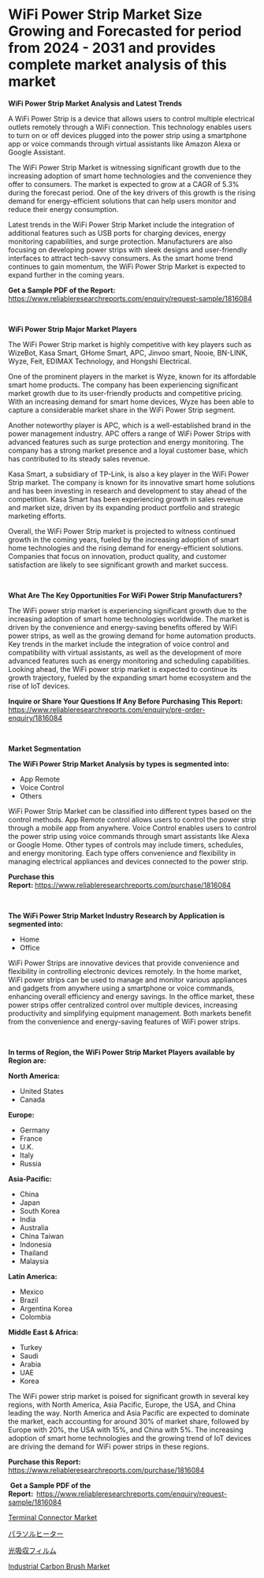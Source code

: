 <p><h1>WiFi Power Strip Market Size Growing and Forecasted for period from 2024 - 2031 and provides complete market analysis of this market</h1></p><p><strong>WiFi Power Strip Market Analysis and Latest Trends</strong></p>
<p><p>A WiFi Power Strip is a device that allows users to control multiple electrical outlets remotely through a WiFi connection. This technology enables users to turn on or off devices plugged into the power strip using a smartphone app or voice commands through virtual assistants like Amazon Alexa or Google Assistant.</p><p>The WiFi Power Strip Market is witnessing significant growth due to the increasing adoption of smart home technologies and the convenience they offer to consumers. The market is expected to grow at a CAGR of 5.3% during the forecast period. One of the key drivers of this growth is the rising demand for energy-efficient solutions that can help users monitor and reduce their energy consumption.</p><p>Latest trends in the WiFi Power Strip Market include the integration of additional features such as USB ports for charging devices, energy monitoring capabilities, and surge protection. Manufacturers are also focusing on developing power strips with sleek designs and user-friendly interfaces to attract tech-savvy consumers. As the smart home trend continues to gain momentum, the WiFi Power Strip Market is expected to expand further in the coming years.</p></p>
<p><strong>Get a Sample PDF of the Report:&nbsp;</strong> <a href="https://www.reliableresearchreports.com/enquiry/request-sample/1816084">https://www.reliableresearchreports.com/enquiry/request-sample/1816084</a></p>
<p>&nbsp;</p>
<p><strong>WiFi Power Strip Major Market Players</strong></p>
<p><p>The WiFi Power Strip market is highly competitive with key players such as WizeBot, Kasa Smart, GHome Smart, APC, Jinvoo smart, Nooie, BN-LINK, Wyze, Feit, EDIMAX Technology, and Hongshi Electrical. </p><p>One of the prominent players in the market is Wyze, known for its affordable smart home products. The company has been experiencing significant market growth due to its user-friendly products and competitive pricing. With an increasing demand for smart home devices, Wyze has been able to capture a considerable market share in the WiFi Power Strip segment.</p><p>Another noteworthy player is APC, which is a well-established brand in the power management industry. APC offers a range of WiFi Power Strips with advanced features such as surge protection and energy monitoring. The company has a strong market presence and a loyal customer base, which has contributed to its steady sales revenue.</p><p>Kasa Smart, a subsidiary of TP-Link, is also a key player in the WiFi Power Strip market. The company is known for its innovative smart home solutions and has been investing in research and development to stay ahead of the competition. Kasa Smart has been experiencing growth in sales revenue and market size, driven by its expanding product portfolio and strategic marketing efforts.</p><p>Overall, the WiFi Power Strip market is projected to witness continued growth in the coming years, fueled by the increasing adoption of smart home technologies and the rising demand for energy-efficient solutions. Companies that focus on innovation, product quality, and customer satisfaction are likely to see significant growth and market success.</p></p>
<p>&nbsp;</p>
<p><strong>What Are The Key Opportunities For WiFi Power Strip Manufacturers?</strong></p>
<p><p>The WiFi power strip market is experiencing significant growth due to the increasing adoption of smart home technologies worldwide. The market is driven by the convenience and energy-saving benefits offered by WiFi power strips, as well as the growing demand for home automation products. Key trends in the market include the integration of voice control and compatibility with virtual assistants, as well as the development of more advanced features such as energy monitoring and scheduling capabilities. Looking ahead, the WiFi power strip market is expected to continue its growth trajectory, fueled by the expanding smart home ecosystem and the rise of IoT devices.</p></p>
<p><strong>Inquire or Share Your Questions If Any Before Purchasing This Report:</strong> <a href="https://www.reliableresearchreports.com/enquiry/pre-order-enquiry/1816084">https://www.reliableresearchreports.com/enquiry/pre-order-enquiry/1816084</a></p>
<p>&nbsp;</p>
<p><strong>Market Segmentation</strong></p>
<p><strong>The WiFi Power Strip Market Analysis by types is segmented into:</strong></p>
<p><ul><li>App Remote</li><li>Voice Control</li><li>Others</li></ul></p>
<p><p>WiFi Power Strip Market can be classified into different types based on the control methods. App Remote control allows users to control the power strip through a mobile app from anywhere. Voice Control enables users to control the power strip using voice commands through smart assistants like Alexa or Google Home. Other types of controls may include timers, schedules, and energy monitoring. Each type offers convenience and flexibility in managing electrical appliances and devices connected to the power strip.</p></p>
<p><strong>Purchase this Report:&nbsp;</strong><a href="https://www.reliableresearchreports.com/purchase/1816084">https://www.reliableresearchreports.com/purchase/1816084</a></p>
<p>&nbsp;</p>
<p><strong>The WiFi Power Strip Market Industry Research by Application is segmented into:</strong></p>
<p><ul><li>Home</li><li>Office</li></ul></p>
<p><p>WiFi Power Strips are innovative devices that provide convenience and flexibility in controlling electronic devices remotely. In the home market, WiFi power strips can be used to manage and monitor various appliances and gadgets from anywhere using a smartphone or voice commands, enhancing overall efficiency and energy savings. In the office market, these power strips offer centralized control over multiple devices, increasing productivity and simplifying equipment management. Both markets benefit from the convenience and energy-saving features of WiFi power strips.</p></p>
<p>&nbsp;</p>
<p><strong>In terms of Region, the WiFi Power Strip Market Players available by Region are:</strong></p>
<p>
    <p> <strong> North America: </strong>
        <ul>
            <li>United States</li>
            <li>Canada</li>
        </ul>
        </p> 
    <p> <strong> Europe: </strong>
        <ul>
            <li>Germany</li>
            <li>France</li>
            <li>U.K.</li>
            <li>Italy</li>
            <li>Russia</li>
        </ul>
        </p> 
    <p> <strong> Asia-Pacific: </strong>
        <ul>
            <li>China</li>
            <li>Japan</li>
            <li>South Korea</li>
            <li>India</li>
            <li>Australia</li>
            <li>China Taiwan</li>
            <li>Indonesia</li>
            <li>Thailand</li>
            <li>Malaysia</li>
        </ul>
        </p> 
    <p> <strong> Latin America: </strong>
        <ul>
            <li>Mexico</li>
            <li>Brazil</li>
            <li>Argentina Korea</li>
            <li>Colombia</li>
        </ul>
        </p> 
    <p> <strong> Middle East & Africa: </strong>
        <ul>
            <li>Turkey</li>
            <li>Saudi</li>
            <li>Arabia</li>
            <li>UAE</li>
            <li>Korea</li>
        </ul>
    </p>
    </p>
<p><p>The WiFi power strip market is poised for significant growth in several key regions, with North America, Asia Pacific, Europe, the USA, and China leading the way. North America and Asia Pacific are expected to dominate the market, each accounting for around 30% of market share, followed by Europe with 20%, the USA with 15%, and China with 5%. The increasing adoption of smart home technologies and the growing trend of IoT devices are driving the demand for WiFi power strips in these regions.</p></p>
<p><strong>Purchase this Report: </strong><a href="https://www.reliableresearchreports.com/purchase/1816084">https://www.reliableresearchreports.com/purchase/1816084</a></p>
<p>&nbsp;<strong>Get a Sample PDF of the Report:&nbsp;&nbsp;</strong><a href="https://www.reliableresearchreports.com/enquiry/request-sample/1816084">https://www.reliableresearchreports.com/enquiry/request-sample/1816084</a></p>
<p><strong></strong></p>
<p><p><a href="https://github.com/jj19131/Market-Research-Report-List-2/blob/main/terminal-connector-market.md">Terminal Connector Market</a></p><p><a href="https://github.com/KaydenJohns1964/Market-Research-Report-List-1/blob/main/148756210397.md">パラソルヒーター</a></p><p><a href="https://github.com/marbadji/Market-Research-Report-List-1/blob/main/896875210396.md">光吸収フィルム</a></p><p><a href="https://github.com/marloy8/Market-Research-Report-List-3/blob/main/industrial-carbon-brush-market.md">Industrial Carbon Brush Market</a></p></p>